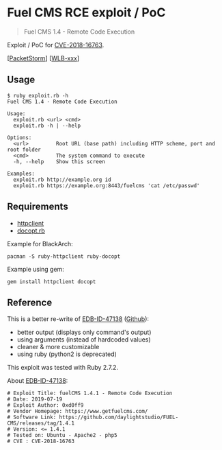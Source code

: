 # Fuel CMS RCE exploit / PoC

> Fuel CMS 1.4 - Remote Code Execution

Exploit / PoC for [CVE-2018-16763](https://nvd.nist.gov/vuln/detail/CVE-2018-16763).

[[PacketStorm](#)] [[WLB-xxx](xxx)]

## Usage

```
$ ruby exploit.rb -h
Fuel CMS 1.4 - Remote Code Execution

Usage:
  exploit.rb <url> <cmd>
  exploit.rb -h | --help

Options:
  <url>         Root URL (base path) including HTTP scheme, port and root folder
  <cmd>         The system command to execute
  -h, --help    Show this screen

Examples:
  exploit.rb http://example.org id
  exploit.rb https://example.org:8443/fuelcms 'cat /etc/passwd'
```

## Requirements

- [httpclient](https://github.com/nahi/httpclient)
- [docopt.rb](https://github.com/docopt/docopt.rb)

Example for BlackArch:

```
pacman -S ruby-httpclient ruby-docopt
```

Example using gem:

```
gem install httpclient docopt
```

## Reference

This is a better re-write of [EDB-ID-47138][EDB-ID-47138] ([Github](https://github.com/dinhbaouit/CVE-2018-16763)):

- better output (displays only command's output)
- using arguments (instead of hardcoded values)
- cleaner & more customizable
- using ruby (python2 is deprecated)

This exploit was tested with Ruby 2.7.2.

About [EDB-ID-47138][EDB-ID-47138]:

```
# Exploit Title: fuelCMS 1.4.1 - Remote Code Execution
# Date: 2019-07-19
# Exploit Author: 0xd0ff9
# Vendor Homepage: https://www.getfuelcms.com/
# Software Link: https://github.com/daylightstudio/FUEL-CMS/releases/tag/1.4.1
# Version: <= 1.4.1
# Tested on: Ubuntu - Apache2 - php5
# CVE : CVE-2018-16763
```

[EDB-ID-47138]:https://www.exploit-db.com/exploits/47138
